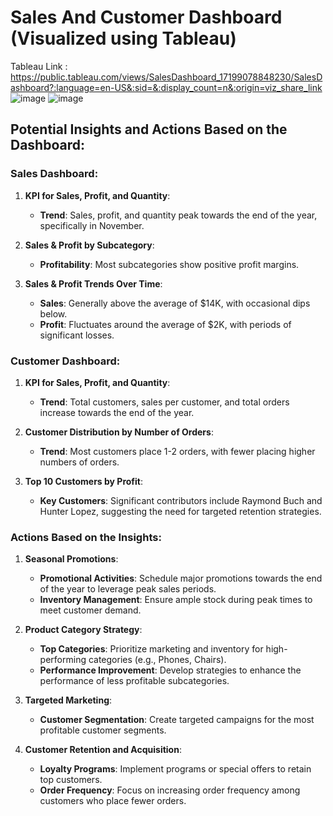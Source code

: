 # Sales And Customer Dashboard (Visualized using Tableau)
Tableau Link : https://public.tableau.com/views/SalesDashboard_17199078848230/SalesDashboard?:language=en-US&:sid=&:display_count=n&:origin=viz_share_link
![image](https://github.com/MatthewEvansH/Sales-Customer-Dashboard/assets/85978388/4ce50005-e16c-4a7a-b6b5-04eb5f503b04)
![image](https://github.com/MatthewEvansH/Sales-Customer-Dashboard/assets/85978388/4b981ae1-7a50-46f1-beb4-f7c541feed31)
## Potential Insights and Actions Based on the Dashboard:
### Sales Dashboard:
1. **KPI for Sales, Profit, and Quantity**:
   - **Trend**: Sales, profit, and quantity peak towards the end of the year, specifically in November.

2. **Sales & Profit by Subcategory**:
   - **Profitability**: Most subcategories show positive profit margins.

3. **Sales & Profit Trends Over Time**:
   - **Sales**: Generally above the average of $14K, with occasional dips below.
   - **Profit**: Fluctuates around the average of $2K, with periods of significant losses.

### Customer Dashboard:
1. **KPI for Sales, Profit, and Quantity**:
   - **Trend**: Total customers, sales per customer, and total orders increase towards the end of the year.

2. **Customer Distribution by Number of Orders**:
   - **Trend**: Most customers place 1-2 orders, with fewer placing higher numbers of orders.

3. **Top 10 Customers by Profit**:
   - **Key Customers**: Significant contributors include Raymond Buch and Hunter Lopez, suggesting the need for targeted retention strategies.

### Actions Based on the Insights:

1. **Seasonal Promotions**:
   - **Promotional Activities**: Schedule major promotions towards the end of the year to leverage peak sales periods.
   - **Inventory Management**: Ensure ample stock during peak times to meet customer demand.

2. **Product Category Strategy**:
   - **Top Categories**: Prioritize marketing and inventory for high-performing categories (e.g., Phones, Chairs).
   - **Performance Improvement**: Develop strategies to enhance the performance of less profitable subcategories.

3. **Targeted Marketing**:
   - **Customer Segmentation**: Create targeted campaigns for the most profitable customer segments.

4. **Customer Retention and Acquisition**:
   - **Loyalty Programs**: Implement programs or special offers to retain top customers.
   - **Order Frequency**: Focus on increasing order frequency among customers who place fewer orders.
